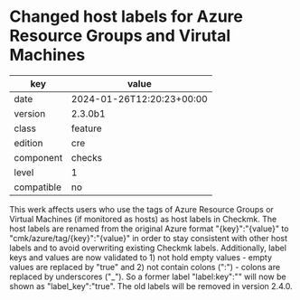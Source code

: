 [//]: # (werk v2)
# Changed host labels for Azure Resource Groups and Virutal Machines

key        | value
---------- | ---
date       | 2024-01-26T12:20:23+00:00
version    | 2.3.0b1
class      | feature
edition    | cre
component  | checks
level      | 1
compatible | no

This werk affects users who use the tags of Azure Resource Groups or Virtual Machines (if monitored as hosts) as host labels in Checkmk.
The host labels are renamed from the original Azure format "{key}":"{value}" to "cmk/azure/tag/{key}":"{value}" in order to stay consistent with other host labels and to avoid overwriting existing Checkmk labels.
Additionally, label keys and values are now validated to 1) not hold empty values - empty values are replaced by "true" and 2) not contain colons (":") - colons are replaced by underscores ("_"). So a former label "label:key":"" will now be shown as "label_key":"true".
The old labels will be removed in version 2.4.0.
